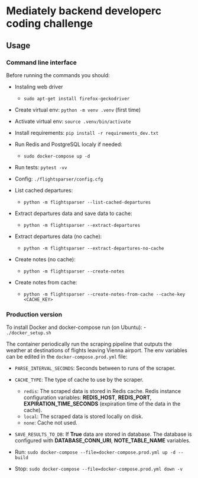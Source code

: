 # Mediately backend developerc coding challenge

## Usage
### Command line interface
Before running the commands you should:
- Instaling web driver
    - `sudo apt-get install firefox-geckodriver`
- Create virtual env: `python -m venv .venv` (first time)
- Activate virtual env: `source .venv/bin/activate`
- Install requirements: `pip install -r requirements_dev.txt`
- Run Redis and PostgreSQL localy if needed:
    - `sudo docker-compose up -d`
- Run tests: `pytest -vv`
- Config: `./flightsparser/config.cfg`

- List cached departures:
    - `python -m flightsparser --list-cached-departures`
- Extract departures data and save data to cache:
    - `python -m flightsparser --extract-departures`
- Extract departures data (no cache):
    - `python -m flightsparser --extract-departures-no-cache`
- Create notes (no cache):
    - `python -m flightsparser --create-notes`
- Create notes from cache:
    - `python -m flightsparser --create-notes-from-cache --cache-key <CACHE_KEY>`

### Production version
To install Docker and docker-compose run (on Ubuntu):
    - `./docker_setup.sh`

The container periodically run the scraping pipeline that outputs the weather at destinations of flights leaving Vienna airport. The env variables can be edited in the `docker-compose.prod.yml` file:
- `PARSE_INTERVAL_SECONDS`: Seconds between to runs of the scraper.
- `CACHE_TYPE`: The type of cache to use by the scraper. 
    - `redis`: The scraped data is stored in Redis cache. Redis instance configuration variables: **REDIS_HOST**, **REDIS_PORT**, **EXPIRATION_TIME_SECONDS** (expiration time of the data in the cache).
    - `local`: The scraped data is stored locally on disk.
    - `none`: Cache not used. 
- `SAVE_RESULTS_TO_DB`: If **True** data are stored in database. The database is configured with  **DATABASE_CONN_URI**, **NOTE_TABLE_NAME** variables.

- Run: `sudo docker-compose --file=docker-compose.prod.yml up -d --build`
- Stop: `sudo docker-compose --file=docker-compose.prod.yml down -v`
